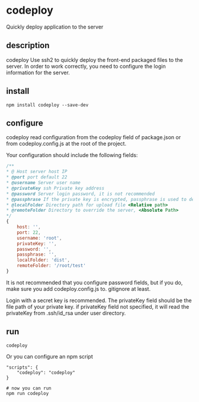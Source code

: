 # codeploy

Quickly deploy application to the server

## description

codeploy Use ssh2 to quickly deploy the front-end packaged files to the server. In order to work correctly, you need to configure the login information for the server.

## install

```
npm install codeploy --save-dev
```

## configure
codeploy read configuration from the codeploy field of package.json or from codeploy.config.js at the root of the project.

Your configuration should include the following fields:

```javascript
/**
* @ Host server host IP
* @port port default 22
* @username Server user name
* @privateKey ssh Private key address
* @password Server login password, it is not recommended
* @passphrase If the private key is encrypted, passphrase is used to decrypt the private key
* @localFolder Directory path for upload file <Relative path>
* @remoteFolder Directory to override the server, <Absolute Path>
*/
{
    host: '',
    port: 22,
    username: 'root',
    privateKey: '',
    password: '',
    passphrase: '',
    localFolder: 'dist',
    remoteFolder: '/root/test'
}
```

It is not recommended that you configure password fields, but if you do, make sure you add codeploy.config.js to. gitignore at least.

Login with a secret key is recommended. The privateKey field should be the file path of your private key. if privateKey field not specified, it will read the privateKey from .ssh/id_rsa under user directory.

## run
```
codeploy
```

Or you can configure an npm script

    "scripts": {
        "codeploy": "codeploy"
    }

```shell
# now you can run 
npm run codeploy
```


